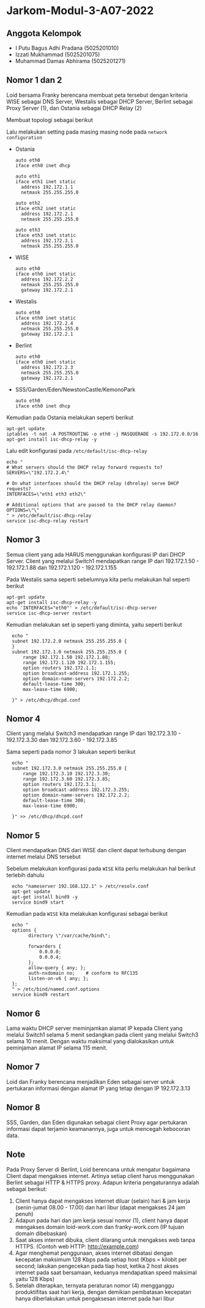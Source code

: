 # Jarkom-Modul-3-A07-2022

## Anggota Kelompok

- I Putu Bagus Adhi Pradana (5025201010)
- Izzati Mukhammad (5025201075)
- Muhammad Damas Abhirama (5025201271)

## Nomor 1 dan 2
Loid bersama Franky berencana membuat peta tersebut dengan kriteria WISE sebagai DNS Server, Westalis sebagai DHCP Server, Berlint sebagai Proxy Server (1), dan Ostania sebagai DHCP Relay (2)

Membuat topologi sebagai berikut

Lalu melakukan setting pada masing masing node pada `network configuration`
- Ostania

      auto eth0
      iface eth0 inet dhcp

      auto eth1
      iface eth1 inet static
        address 192.172.1.1
        netmask 255.255.255.0

      auto eth2
      iface eth2 inet static
        address 192.172.2.1
        netmask 255.255.255.0

      auto eth3
      iface eth3 inet static
        address 192.172.3.1
        netmask 255.255.255.0
        
- WISE

      auto eth0
      iface eth0 inet static
        address 192.172.2.2
        netmask 255.255.255.0
        gateway 192.172.2.1
        
- Westalis
      
      auto eth0
      iface eth0 inet static
        address 192.172.2.4
        netmask 255.255.255.0
        gateway 192.172.2.1
        
- Berlint

      auto eth0
      iface eth0 inet static
        address 192.172.2.3
        netmask 255.255.255.0
        gateway 192.172.2.1
        
- SSS/Garden/Eden/NewstonCastle/KemonoPark
  
      auto eth0
      iface eth0 inet dhcp
      
Kemudian pada Ostania melakukan seperti berikut

    apt-get update
    iptables -t nat -A POSTROUTING -o eth0 -j MASQUERADE -s 192.172.0.0/16
    apt-get install isc-dhcp-relay -y
      
Lalu edit konfigurasi pada `/etc/default/isc-dhcp-relay`

    echo "
    # What servers should the DHCP relay forward requests to?
    SERVERS=\"192.172.2.4\"

    # On what interfaces should the DHCP relay (dhrelay) serve DHCP requests?
    INTERFACES=\"eth1 eth3 eth2\"

    # Additional options that are passed to the DHCP relay daemon?
    OPTIONS=\"\"
    " > /etc/default/isc-dhcp-relay
    service isc-dhcp-relay restart

      
## Nomor 3
Semua client yang ada HARUS menggunakan konfigurasi IP dari DHCP Server.
Client yang melalui Switch1 mendapatkan range IP dari 192.172.1.50 - 192.172.1.88 dan 192.172.1.120 - 192.172.1.155

Pada Westalis sama seperti sebelumnya kita perlu melakukan hal seperti berikut

    apt-get update
    apt-get install isc-dhcp-relay -y
    echo 'INTERFACES="eth0"' > /etc/default/isc-dhcp-server
    service isc-dhcp-server restart
    
Kemudian melakukan set ip seperti yang diminta, yaitu seperti berikut

      echo "
      subnet 192.172.2.0 netmask 255.255.255.0 {
      }
      subnet 192.172.1.0 netmask 255.255.255.0 {
          range 192.172.1.50 192.172.1.88;
          range 192.172.1.120 192.172.1.155;
          option routers 192.172.1.1;
          option broadcast-address 192.172.1.255;
          option domain-name-servers 192.172.2.2;
          default-lease-time 300;
          max-lease-time 6900;

      }" > /etc/dhcp/dhcpd.conf

## Nomor 4
Client yang melalui Switch3 mendapatkan range IP dari 192.172.3.10 - 192.172.3.30 dan 192.172.3.60 - 192.172.3.85

Sama seperti pada nomor 3 lakukan seperti berikut

      echo "
      subnet 192.172.3.0 netmask 255.255.255.0 {
          range 192.172.3.10 192.172.3.30;
          range 192.172.3.60 192.172.3.85;
          option routers 192.172.3.1;
          option broadcast-address 192.172.3.255;
          option domain-name-servers 192.172.2.2;
          default-lease-time 300;
          max-lease-time 6900;

      }" >> /etc/dhcp/dhcpd.conf

## Nomor 5
Client mendapatkan DNS dari WISE dan client dapat terhubung dengan internet melalui DNS tersebut

Sebelum melakukan konfigurasi pada `WISE` kita perlu melakukan hal berikut terlebih dahulu
      
      echo "nameserver 192.168.122.1" > /etc/resolv.conf
      apt-get update
      apt-get install bind9 -y
      service bind9 start
            
Kemudian pada `WISE` kita melakukan konfigurasi sebagai berikut
      
      echo "
      options {
            directory \"/var/cache/bind\";
            
            forwarders {
                0.0.0.0;
                0.0.0.4;
            };
            allow-query { any; };
            auth-nxdomain no;    # conform to RFC135
            listen-on-v6 { any; };
      };
      " > /etc/bind/named.conf.options
      service bind9 restart
            
## Nomor 6
Lama waktu DHCP server meminjamkan alamat IP kepada Client yang melalui Switch1 selama 5 menit sedangkan pada client yang melalui Switch3 selama 10 menit. Dengan waktu maksimal yang dialokasikan untuk peminjaman alamat IP selama 115 menit.

## Nomor 7
Loid dan Franky berencana menjadikan Eden sebagai server untuk pertukaran informasi dengan alamat IP yang tetap dengan IP 192.172.3.13

## Nomor 8
SSS, Garden, dan Eden digunakan sebagai client Proxy agar pertukaran informasi dapat terjamin keamanannya, juga untuk mencegah kebocoran data.

## Note
Pada Proxy Server di Berlint, Loid berencana untuk mengatur bagaimana Client dapat mengakses internet. Artinya setiap client harus menggunakan Berlint sebagai HTTP & HTTPS proxy. Adapun kriteria pengaturannya adalah sebagai berikut:
1. Client hanya dapat mengakses internet diluar (selain) hari & jam kerja (senin-jumat 08.00 - 17.00) dan hari libur (dapat mengakses 24 jam penuh)
2. Adapun pada hari dan jam kerja sesuai nomor (1), client hanya dapat mengakses domain loid-work.com dan franky-work.com (IP tujuan domain dibebaskan)
3. Saat akses internet dibuka, client dilarang untuk mengakses web tanpa HTTPS. (Contoh web HTTP: http://example.com)
4. Agar menghemat penggunaan, akses internet dibatasi dengan kecepatan maksimum 128 Kbps pada setiap host (Kbps = kilobit per second; lakukan pengecekan pada tiap host, ketika 2 host akses internet pada saat bersamaan, keduanya mendapatkan speed maksimal yaitu 128 Kbps)
5. Setelah diterapkan, ternyata peraturan nomor (4) mengganggu produktifitas saat hari kerja, dengan demikian pembatasan kecepatan hanya diberlakukan untuk pengaksesan internet pada hari libur
